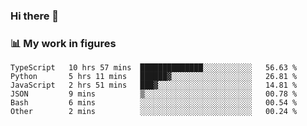 ### Hi there 👋

### 📊 My work in figures

<!--START_SECTION:waka-->

```text
TypeScript   10 hrs 57 mins  ██████████████░░░░░░░░░░░   56.63 %
Python       5 hrs 11 mins   ██████▓░░░░░░░░░░░░░░░░░░   26.81 %
JavaScript   2 hrs 51 mins   ███▓░░░░░░░░░░░░░░░░░░░░░   14.81 %
JSON         9 mins          ▒░░░░░░░░░░░░░░░░░░░░░░░░   00.78 %
Bash         6 mins          ░░░░░░░░░░░░░░░░░░░░░░░░░   00.54 %
Other        2 mins          ░░░░░░░░░░░░░░░░░░░░░░░░░   00.24 %
```

<!--END_SECTION:waka-->
